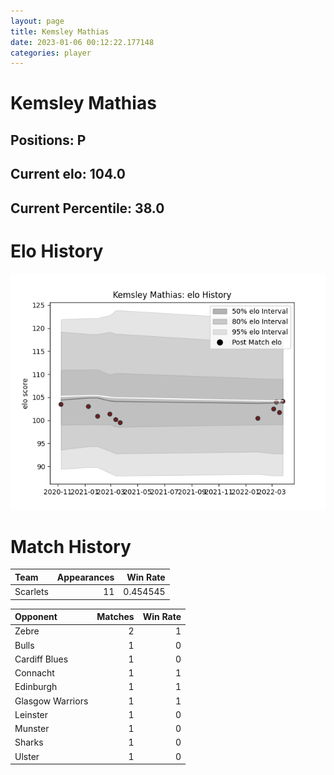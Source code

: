 ```yaml
---  
layout: page  
title: Kemsley Mathias  
date: 2023-01-06 00:12:22.177148  
categories: player  
---
```

# Kemsley Mathias

## Positions: P

## Current elo: 104.0

## Current Percentile: 38.0

# Elo History


![elo history](history_KemsleyMathias.png)
# Match History


| Team     |   Appearances |   Win Rate |
|:---------|--------------:|-----------:|
| Scarlets |            11 |   0.454545 |

| Opponent         |   Matches |   Win Rate |
|:-----------------|----------:|-----------:|
| Zebre            |         2 |          1 |
| Bulls            |         1 |          0 |
| Cardiff Blues    |         1 |          0 |
| Connacht         |         1 |          1 |
| Edinburgh        |         1 |          1 |
| Glasgow Warriors |         1 |          1 |
| Leinster         |         1 |          0 |
| Munster          |         1 |          0 |
| Sharks           |         1 |          0 |
| Ulster           |         1 |          0 |